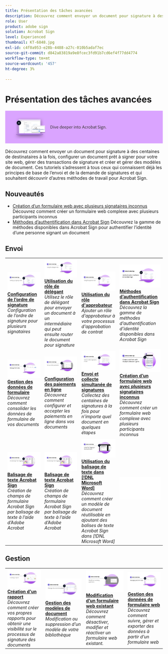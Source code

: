 ```yaml
---
title: Présentation des tâches avancées
description: Découvrez comment envoyer un document pour signature à des centaines de destinataires à la fois, configurer un document prêt à signer pour votre site web, gérer des transactions de signature et créer et gérer des modèles de document
role: User
product: adobe sign
solution: Acrobat Sign
level: Experienced
thumbnail: KT-6848.jpg
exl-id: c4f0a953-e28b-4488-a27c-010b5adaf7ec
source-git-commit: d842a83819a9e8fcec3fd91b7cd6ef4f77dd4774
workflow-type: tm+mt
source-wordcount: '457'
ht-degree: 3%

---
```


# Présentation des tâches avancées

![Signer une image avancée](../assets/Hero-Advanced.png)

Découvrez comment envoyer un document pour signature à des centaines de destinataires à la fois, configurer un document prêt à signer pour votre site web, gérer des transactions de signature et créer et gérer des modèles de document. Ces tutoriels s’adressent à tous ceux qui connaissent déjà les principes de base de l’envoi et de la demande de signatures et qui souhaitent découvrir d’autres méthodes de travail pour Acrobat Sign.

## Nouveautés

* [Création d’un formulaire web avec plusieurs signataires inconnus](webform-multiple-signers.md)
Découvrez comment créer un formulaire web complexe avec plusieurs participants inconnus
* [Méthodes d’authentification dans Acrobat Sign](authentication-methods.md)
Découvrez la gamme de méthodes disponibles dans Acrobat Sign pour authentifier l’identité d’une personne signant un document

## Envoi

<table style="table-layout:fixed">
<tr>
  <td>
    <a href="setting-up-routing.md">
      <img alt="Configuration de l’ordre de signature" src="../assets/Routing.png">
    </a>
    <div>
    <a href="setting-up-routing.md"><strong>Configuration de l’ordre de signature</strong></a>
    </div>
    <em>Configuration de l’ordre de signature pour plusieurs signataires</em>
    <br>
  </td>
  <td>
    <a href="delegate-signature.md">
      <img alt="Délégation à une autre personne" src="../assets/Delegating.png" />
    </a>  
    <div>
    <a href="delegate-signature.md"><strong>Utilisation du rôle de délégant</strong></a>
    </div>
    <em>Utilisez le rôle de délégant pour envoyer un document à un intermédiaire qui peut ensuite router le document pour signature</em>
    <br>
  </td>
  <td>
    <a href="add-an-approver.md">
      <img alt="Utilisation du rôle d&apos;approbateur" src="../assets/Approver.png" />
    </a>
    <div>
    <a href="add-an-approver.md"><strong>Utilisation du rôle d'approbateur</strong></a>
    </div>
    <em>Ajouter un rôle d'approbateur à votre processus d'approbation de contrat</em>
    <br>
  </td>
  <td>
    <a href="authentication-methods.md">
      <img alt="Méthodes d’authentification dans Acrobat Sign" src="../assets/authentication.png" />
    </a>
    <div>
    <a href="authentication-methods.md"><strong>Méthodes d’authentification dans Acrobat Sign</strong></a>
    </div>
    <em>Découvrez la gamme de méthodes d’authentification d’identité disponibles dans Acrobat Sign</em>
    <br>
  </td>
</tr>
<tr>
  <td>
      <a href="manage-form-data.md">
        <img alt="Gestion des données de formulaire" src="../assets/manage-form-data.png" />
      </a>
      <div>
      <a href="manage-form-data.md"><strong>Gestion des données de formulaire</strong></a>
      </div>
      <em>Découvrez comment consolider les données de formulaire de vos documents</em>
      <br>
    </td>
  <td>
    <a href="set-up-online-payments.md">
      <img alt="Configuration des paiements en ligne" src="../assets/Payments.png" />
    </a>
    <div>
    <a href="set-up-online-payments.md"><strong>Configuration des paiements en ligne</strong></a>
    </div>
    <em>Découvrez comment configurer et accepter les paiements en ligne dans vos documents</em>
    <br>
  </td>
  <td>
      <a href="megasign.md">
        <img alt="Envoi et collecte simultanée de signatures" src="../assets/Megasign.png" />
      </a>
      <div>
      <a href="megasign.md"><strong>Envoi et collecte simultanée de signatures</strong></a>
      </div>
      <em>Collectez des centaines de signatures à la fois pour n’importe quel document en quelques étapes</em>
      <br>
  </td>
  <td>
    <a href="webform-multiple-signers.md">
        <img alt="Création d’un formulaire web avec plusieurs signataires inconnus" src="../assets/Web-form-unknown.png" />
    </a>
    <div>
    <a href="webform-multiple-signers.md"><strong>Création d’un formulaire web avec plusieurs signataires inconnus</strong></a>
    </div>
    <em>Découvrez comment créer un formulaire web complexe avec plusieurs participants inconnus</em>
    <br>
  </td>
</tr>
<tr>
  <td>
      <a href="adobe-sign-text-tagging.md">
        <img alt="Balisage de texte Acrobat Sign" src="../assets/Text-Tagging.png" />
    </a>
      <div>
      <a href="adobe-sign-text-tagging.md"><strong>Balisage de texte Acrobat Sign</strong></a>
      </div>
      <em>Création de champs de formulaire Acrobat Sign par balisage de texte à l’aide d’Adobe Acrobat</em>
      <br>
    </td>
  <td>
      <a href="adobe-sign-text-tagging.md">
        <img alt="Balisage de texte Acrobat Sign" src="../assets/Text-Tagging.png" />
    </a>
      <div>
      <a href="adobe-sign-text-tagging.md"><strong>Balisage de texte Acrobat Sign</strong></a>
      </div>
      <em>Création de champs de formulaire Acrobat Sign par balisage de texte à l’aide d’Adobe Acrobat</em>
      <br>
    </td>
  <td>
    <a href="text-tagging-word.md">
      <img alt="Utilisation du balisage de texte dans [!DNL Microsoft Word]" src="../assets/Wordtexttagging.png" />
  </a>
    <div>
    <a href="text-tagging-word.md"><strong>Utilisation du balisage de texte dans [!DNL Microsoft Word]</strong></a>
    </div>
    <em>Découvrez comment créer un modèle de document réutilisable en ajoutant des balises de texte Acrobat Sign dans [!DNL Microsoft Word]</em>
    <br>
  </td>
  <td>
    <img alt="Espaceur" src="../assets/Whitespacer.png" />
    <div>
    <br>
  </td>
</tr>
</table>

## Gestion

<table style="table-layout:fixed">
<tr>
<td>
    <a href="creating-a-report.md">
      <img alt="Création d&apos;un rapport" src="../assets/Report.png" />
    </a>
    <div>
    <a href="creating-a-report.md"><strong>Création d'un rapport</strong></a>
    </div>
    <em>Découvrez comment créer vos propres rapports pour obtenir une visibilité sur le processus de signature des documents</em>
    <br>
  </td>
  <td>
    <a href="edit-a-template.md">
      <img alt="Gestion des modèles de document" src="../assets/ManageTemplate.png" />
    </a>
    <div>
    <a href="edit-a-template.md"><strong>Gestion des modèles de document</strong></a>
    </div>
    <em>Modification ou suppression d’un modèle de votre bibliothèque</em>
    <br>
  </td>
  <td>
    <a href="modify-webform.md">
      <img alt="Modification d’un formulaire web existant" src="../assets/Modifywebform.png" />
    </a>
    <div>
    <a href="modify-webform.md"><strong>Modification d’un formulaire web existant</strong></a>
    </div>
    <em>Découvrez comment désactiver, modifier et réactiver un formulaire web existant.</em>
    <br>
  </td>  
  <td>
    <a href="manage-webform-data.md">
      <img alt="Gestion des données de formulaire web" src="../assets/Managewebform.png" />
    </a>
    <div>
    <a href="manage-webform-data.md"><strong>Gestion des données de formulaire web</strong></a>
    </div>
    <em>Découvrez comment suivre, gérer et exporter des données à partir d’un formulaire web</em>
    <br>
  </td>  
</tr>
</table>